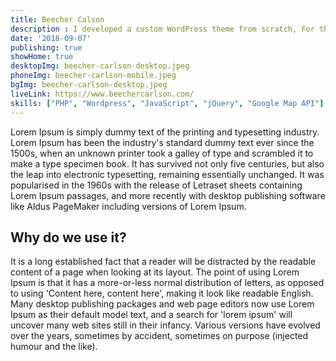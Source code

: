 ```yaml
---
title: Beecher Calson
description : I developed a custom WordPress theme from scratch, For the development of this website I participated in both the backend and the frontend.
date: '2018-09-07'
publishing: true
showHome: true
desktopImg: beecher-carlson-desktop.jpeg
phoneImg: beecher-carlson-mobile.jpeg
bgImg: beecher-carlson-desktop.jpeg
liveLink: https://www.beechercarlson.com/
skills: ["PHP", "Wordpress", "JavaScript", "jQuery", "Google Map API"]
---
```




Lorem Ipsum is simply dummy text of the printing and typesetting industry. Lorem Ipsum has been the industry's standard dummy text ever since the 1500s, when an unknown printer took a galley of type and scrambled it to make a type specimen book. It has survived not only five centuries, but also the leap into electronic typesetting, remaining essentially unchanged. It was popularised in the 1960s with the release of Letraset sheets containing Lorem Ipsum passages, and more recently with desktop publishing software like Aldus PageMaker including versions of Lorem Ipsum.

## Why do we use it?


It is a long established fact that a reader will be distracted by the readable content of a page when looking at its layout. The point of using Lorem Ipsum is that it has a more-or-less normal distribution of letters, as opposed to using 'Content here, content here', making it look like readable English. Many desktop publishing packages and web page editors now use Lorem Ipsum as their default model text, and a search for 'lorem ipsum' will uncover many web sites still in their infancy. Various versions have evolved over the years, sometimes by accident, sometimes on purpose (injected humour and the like).
